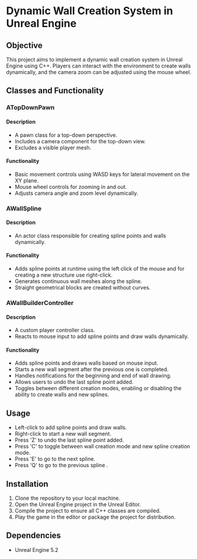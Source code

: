 # Dynamic Wall Creation System in Unreal Engine

## Objective

This project aims to implement a dynamic wall creation system in Unreal Engine using C++. Players can interact with the environment to create walls dynamically, and the camera zoom can be adjusted using the mouse wheel.

## Classes and Functionality

### ATopDownPawn

#### Description

- A pawn class for a top-down perspective.
- Includes a camera component for the top-down view.
- Excludes a visible player mesh.

#### Functionality

- Basic movement controls using WASD keys for lateral movement on the XY plane.
- Mouse wheel controls for zooming in and out.
- Adjusts camera angle and zoom level dynamically.

### AWallSpline

#### Description

- An actor class responsible for creating spline points and walls dynamically.

#### Functionality

- Adds spline points at runtime using the left click of the mouse and for creating a new structure use right-click.
- Generates continuous wall meshes along the spline.
- Straight geometrical blocks are created without curves.

### AWallBuilderController

#### Description

- A custom player controller class.
- Reacts to mouse input to add spline points and draw walls dynamically.

#### Functionality

- Adds spline points and draws walls based on mouse input.
- Starts a new wall segment after the previous one is completed.
- Handles notifications for the beginning and end of wall drawing.
- Allows users to undo the last spline point added.
- Toggles between different creation modes, enabling or disabling the ability to create walls and new splines.

## Usage

- Left-click to add spline points and draw walls.
- Right-click to start a new wall segment.
- Press 'Z' to undo the last spline point added.
- Press 'C' to toggle between wall creation mode and new spline creation mode.
- Press 'E' to go to the next spline.
- Press 'Q' to go to the previous spline .

## Installation

1. Clone the repository to your local machine.
2. Open the Unreal Engine project in the Unreal Editor.
3. Compile the project to ensure all C++ classes are compiled.
4. Play the game in the editor or package the project for distribution.

## Dependencies

- Unreal Engine 5.2
